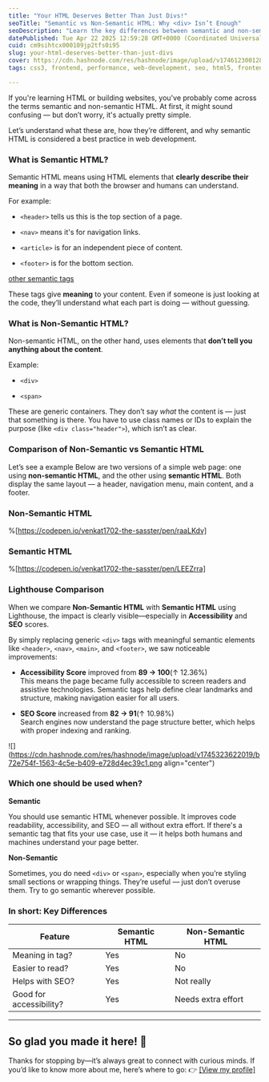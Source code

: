 ```yaml
---
title: "Your HTML Deserves Better Than Just Divs!"
seoTitle: "Semantic vs Non-Semantic HTML: Why <div> Isn’t Enough"
seoDescription: "Learn the key differences between semantic and non-semantic HTML. Improve accessibility, SEO, and structure by moving beyond just <div> tags."
datePublished: Tue Apr 22 2025 12:59:28 GMT+0000 (Coordinated Universal Time)
cuid: cm9sihtcx000109jp2tfs0i95
slug: your-html-deserves-better-than-just-divs
cover: https://cdn.hashnode.com/res/hashnode/image/upload/v1746123001284/0cc2f336-507f-45b1-99ef-ea7d1a1f2e58.png
tags: css3, frontend, performance, web-development, seo, html5, frontend-development, lighthouse

---
```


If you're learning HTML or building websites, you've probably come across the terms semantic and non-semantic HTML. At first, it might sound confusing — but don’t worry, it's actually pretty simple.

Let’s understand what these are, how they’re different, and why semantic HTML is considered a best practice in web development.

### **What is Semantic HTML?**

Semantic HTML means using HTML elements that **clearly describe their meaning** in a way that both the browser and humans can understand.

For example:

* `<header>` tells us this is the top section of a page.
    
* `<nav>` means it's for navigation links.
    
* `<article>` is for an independent piece of content.
    
* `<footer>` is for the bottom section.
    

[other semantic tags](https://www.w3schools.com/HTML/html5_semantic_elements.asp)

These tags give **meaning** to your content. Even if someone is just looking at the code, they’ll understand what each part is doing — without guessing.

### What is Non-Semantic HTML?

Non-semantic HTML, on the other hand, uses elements that **don’t tell you anything about the content**.

Example:

* `<div>`
    
* `<span>`
    

These are generic containers. They don’t say *what* the content is — just that something is there. You have to use class names or IDs to explain the purpose (like `<div class="header">`), which isn’t as clear.

### Comparison of Non-Semantic vs Semantic HTML

Let’s see a example Below are two versions of a simple web page: one using **non-semantic HTML**, and the other using **semantic HTML**. Both display the same layout — a header, navigation menu, main content, and a footer.

### Non-Semantic HTML

%[https://codepen.io/venkat1702-the-sasster/pen/raaLKdv] 

### Semantic HTML

%[https://codepen.io/venkat1702-the-sasster/pen/LEEZrra] 

### Lighthouse Comparison

When we compare **Non-Semantic HTML** with **Semantic HTML** using Lighthouse, the impact is clearly visible—especially in **Accessibility** and **SEO** scores.

By simply replacing generic `<div>` tags with meaningful semantic elements like `<header>`, `<nav>`, `<main>`, and `<footer>`, we saw noticeable improvements:

* **Accessibility Score** improved from **89 → 100**(↑ 12.36%)  
    This means the page became fully accessible to screen readers and assistive technologies. Semantic tags help define clear landmarks and structure, making navigation easier for all users.
    
* **SEO Score** increased from **82 → 91**(↑ 10.98%)  
    Search engines now understand the page structure better, which helps with proper indexing and ranking.
    

![](https://cdn.hashnode.com/res/hashnode/image/upload/v1745323622019/b72e754f-1563-4c5e-b409-e728d4ec39c1.png align="center")

### Which one should be used when?

**Semantic**

You should use semantic HTML whenever possible. It improves code readability, accessibility, and SEO — all without extra effort. If there's a semantic tag that fits your use case, use it — it helps both humans and machines understand your page better.

**Non-Semantic**

Sometimes, you do need `<div>` or `<span>`, especially when you’re styling small sections or wrapping things. They’re useful — just don’t overuse them. Try to go semantic wherever possible.

### In short: Key Differences

| **Feature** | **Semantic HTML** | **Non-Semantic HTML** |
| --- | --- | --- |
| Meaning in tag? | Yes | No |
| Easier to read? | Yes | No |
| Helps with SEO? | Yes | Not really |
| Good for accessibility? | Yes | Needs extra effort |

---

## So glad you made it here! 🙌

Thanks for stopping by—it’s always great to connect with curious minds. If you’d like to know more about me, here’s where to go: 👉 [\[View my profile\]](https://www.myvcodes.com)